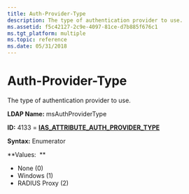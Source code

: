 ```yaml
---
title: Auth-Provider-Type
description: The type of authentication provider to use.
ms.assetid: f5c42127-2c9e-4097-81ce-d7b885f676c1
ms.tgt_platform: multiple
ms.topic: reference
ms.date: 05/31/2018
---
```


# Auth-Provider-Type

The type of authentication provider to use.

**LDAP Name:** msAuthProviderType

**ID:** 4133 = [**IAS\_ATTRIBUTE\_AUTH\_PROVIDER\_TYPE**](/windows/desktop/api/sdoias/ne-sdoias-attributeid)

**Syntax:** Enumerator

**Values:  **

-   None (0)
-   Windows (1)
-   RADIUS Proxy (2)

 

 
